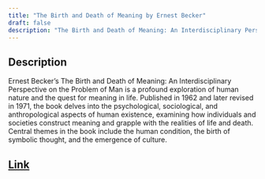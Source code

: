 ```yaml
---
title: "The Birth and Death of Meaning by Ernest Becker"
draft: false
description: "The Birth and Death of Meaning: An Interdisciplinary Perspective on the Problem of Man by Ernest Becker"
---
```


## Description

Ernest Becker’s The Birth and Death of Meaning: An Interdisciplinary Perspective on the Problem of Man is a profound exploration of human nature and the quest for meaning in life. Published in 1962 and later revised in 1971, the book delves into the psychological, sociological, and anthropological aspects of human existence, examining how individuals and societies construct meaning and grapple with the realities of life and death. Central themes in the book include the human condition, the birth of symbolic thought, and the emergence of culture.

## [Link](https://www.amazon.com/Birth-Death-Meaning-Interdisciplinary-Perspective/dp/0029021901)
